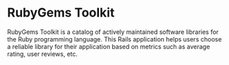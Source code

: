 # RubyGems Toolkit

RubyGems Toolkit is a catalog of actively maintained software libraries for the Ruby programming language.
This Rails application helps users choose a reliable library for their application based on metrics such as average rating, user reviews, etc.
